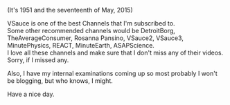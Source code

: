 (It's 1951 and the seventeenth of May, 2015)  
  
  
VSauce is one of the best Channels that I'm subscribed to.  
Some other recommended channels would be DetroitBorg, TheAverageConsumer, Rosanna Pansino, VSauce2, VSauce3, MinutePhysics, REACT, MinuteEarth, ASAPScience.  
I love all these channels and make sure that I don't miss any of their videos. Sorry, if I missed any.  
  
  
Also, I have my internal examinations coming up so most probably I won't be blogging, but who knows, I might.  
  
  
Have a nice day.